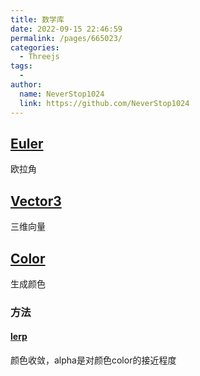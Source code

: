 ```yaml
---
title: 数学库
date: 2022-09-15 22:46:59
permalink: /pages/665023/
categories:
  - Threejs
tags:
  - 
author: 
  name: NeverStop1024
  link: https://github.com/NeverStop1024
---
```

## [Euler](https://threejs.org/docs/index.html#api/zh/math/Euler)
欧拉角

## [Vector3](https://threejs.org/docs/index.html#api/zh/math/Vector3)
三维向量

## [Color](https://threejs.org/docs/index.html#api/zh/math/Color)
生成颜色
### 方法
#### [lerp](https://threejs.org/docs/index.html?q=Color#api/zh/math/Color.lerp)
颜色收敛，alpha是对颜色color的接近程度